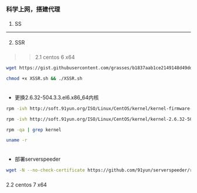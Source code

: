 ### 科学上网，搭建代理

####
1. SS

****

####
2. SSR

##### 
>> 2.1 centos 6 x64  

```bash
wget https://gist.githubusercontent.com/grasses/b1837aab1ce2149148d49dd458b483d1/raw/f9ebfc3a02fad9a00df9ab84c6d00369a0f7c778/XSSR.sh```q
```
```bash
chmod +x XSSR.sh && ./XSSR.sh
```
###### 
* 更换2.6.32-504.3.3.el6.x86_64内核  

```bash
rpm -ivh http://soft.91yun.org/ISO/Linux/CentOS/kernel/kernel-firmware-2.6.32-504.3.3.el6.noarch.rpm
```
```bash
rpm -ivh http://soft.91yun.org/ISO/Linux/CentOS/kernel/kernel-2.6.32-504.3.3.el6.x86_64.rpm --force
```
```bash
rpm -qa | grep kernel
```
```bash
uname -r
```
###### 
* 部署serverspeeder
```bash
wget -N --no-check-certificate https://github.com/91yun/serverspeeder/raw/master/serverspeeder.sh && bash serverspeeder.sh
```

##### 
2.2 centos 7 x64  






